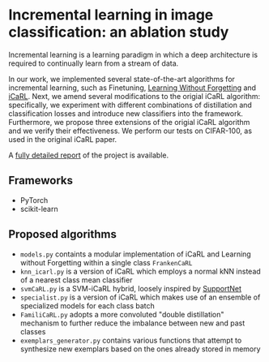 # Incremental learning in image classification: an ablation study
Incremental learning is a learning paradigm in which a deep architecture is required to continually learn from a stream of data.

In our work, we implemented several state-of-the-art algorithms for incremental learning, such as Finetuning, [Learning Without Forgetting](https://arxiv.org/abs/1606.09282) and [iCaRL](https://arxiv.org/abs/1611.07725). Next, we amend several modifications to the origial iCaRL algorithm: specifically, we experiment with different combinations of distillation and classification losses and introduce new classifiers into the framework.\
Furthermore, we propose three extensions of the origial iCaRL algorithm and we verify their effectiveness. We perform our tests on CIFAR-100, as used in the original iCaRL paper.

A [fully detailed report](https://github.com/irenebenedetto/MLDL-incremental-learning-project/blob/master/Incremental_Learning_report.pdf) of the project is available.

## Frameworks
- PyTorch
- scikit-learn

## Proposed algorithms
- `models.py` containts a modular implementation of iCaRL and Learning without Forgetting within a single class `FrankenCaRL`
- `knn_icarl.py` is a version of iCaRL which employs a normal kNN instead of a nearest class mean classifier
- `svmCaRL.py` is a SVM-iCaRL hybrid, loosely inspired by [SupportNet](https://arxiv.org/abs/1806.02942)
- `specialist.py` is a version of iCaRL which makes use of an ensemble of specialized models for each class batch
- `FamiliCaRL.py` adopts a more convoluted "double distillation" mechanism to further reduce the imbalance between new and past classes
- `exemplars_generator.py` contains various functions that attempt to synthesize new exemplars based on the ones already stored in memory
